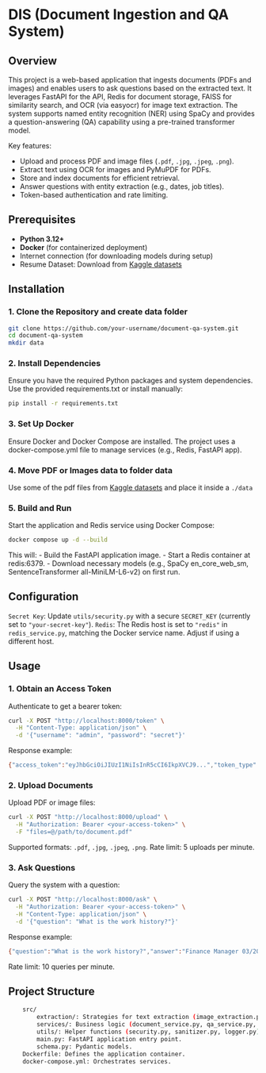 # DIS (Document Ingestion and QA System)

## Overview
This project is a web-based application that ingests documents (PDFs and images) and enables users to ask questions based on the extracted text. It leverages FastAPI for the API, Redis for document storage, FAISS for similarity search, and OCR (via easyocr) for image text extraction. The system supports named entity recognition (NER) using SpaCy and provides a question-answering (QA) capability using a pre-trained transformer model.

Key features:
- Upload and process PDF and image files (`.pdf`, `.jpg`, `.jpeg`, `.png`).
- Extract text using OCR for images and PyMuPDF for PDFs.
- Store and index documents for efficient retrieval.
- Answer questions with entity extraction (e.g., dates, job titles).
- Token-based authentication and rate limiting.

## Prerequisites
- **Python 3.12+**
- **Docker** (for containerized deployment)
- Internet connection (for downloading models during setup)
- Resume Dataset: Download from [Kaggle datasets](https://www.kaggle.com/datasets/snehaanbhawal/resume-dataset)

## Installation

### 1. Clone the Repository and create data folder
```bash
git clone https://github.com/your-username/document-qa-system.git
cd document-qa-system
mkdir data
```
### 2. Install Dependencies

Ensure you have the required Python packages and system dependencies. Use the provided requirements.txt or install manually:
```bash
pip install -r requirements.txt
```
### 3. Set Up Docker
Ensure Docker and Docker Compose are installed.
The project uses a docker-compose.yml file to manage services (e.g., Redis, FastAPI app).

### 4. Move PDF or Images data to folder data
Use some of the pdf files from [Kaggle datasets](https://www.kaggle.com/datasets/snehaanbhawal/resume-dataset) and place it inside a `./data`

### 5. Build and Run

Start the application and Redis service using Docker Compose:
```bash
docker compose up -d --build
```
This will:
    - Build the FastAPI application image.
    - Start a Redis container at redis:6379.
    - Download necessary models (e.g., SpaCy en_core_web_sm, SentenceTransformer all-MiniLM-L6-v2) on first run.

## Configuration
`Secret Key`: Update `utils/security.py` with a secure `SECRET_KEY` (currently set to `"your-secret-key"`).
`Redis`: The Redis host is set to `"redis"` in `redis_service.py`, matching the Docker service name. Adjust if using a different host.

## Usage
### 1. Obtain an Access Token
Authenticate to get a bearer token:
```bash 
curl -X POST "http://localhost:8000/token" \
  -H "Content-Type: application/json" \
  -d '{"username": "admin", "password": "secret"}'
```
Response example:
```bash 
{"access_token":"eyJhbGciOiJIUzI1NiIsInR5cCI6IkpXVCJ9...","token_type":"bearer"}
```
### 2. Upload Documents
Upload PDF or image files:
```bash 
curl -X POST "http://localhost:8000/upload" \
  -H "Authorization: Bearer <your-access-token>" \
  -F "files=@/path/to/document.pdf"
```
Supported formats: `.pdf`, `.jpg`, `.jpeg`, `.png`.
Rate limit: 5 uploads per minute.

### 3. Ask Questions
Query the system with a question:
```bash 
curl -X POST "http://localhost:8000/ask" \
  -H "Authorization: Bearer <your-access-token>" \
  -H "Content-Type: application/json" \
  -d '{"question": "What is the work history?"}'
```
Response example:
```bash
{"question":"What is the work history?","answer":"Finance Manager 03/2017","entities":[{"text":"Finance Manager","label":"JOB_TITLE"},{"text":"03/2017","label":"DATE"}]}
```
Rate limit: 10 queries per minute.

## Project Structure
```bash
    src/
        extraction/: Strategies for text extraction (image_extraction.py, pdf_extraction.py, extraction_strategy.py).
        services/: Business logic (document_service.py, qa_service.py, rag_service.py, redis_service.py, ner_service.py).
        utils/: Helper functions (security.py, sanitizer.py, logger.py).
        main.py: FastAPI application entry point.
        schema.py: Pydantic models.
    Dockerfile: Defines the application container.
    docker-compose.yml: Orchestrates services.
```
